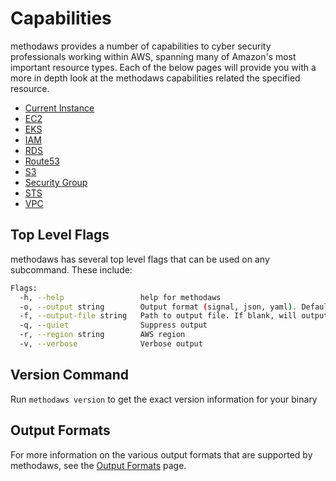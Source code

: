 # Capabilities

methodaws provides a number of capabilities to cyber security professionals working within AWS, spanning many of Amazon's most important resource types. Each of the below pages will provide you with a more in depth look at the methodaws capabilities related the specified resource.

- [Current Instance](./current_instance/index.md)
- [EC2](./ec2/index.md)
- [EKS](./eks/index.md)
- [IAM](./iam/index.md)
- [RDS](./rds/index.md)
- [Route53](./route53/index.md)
- [S3](./s3/index.md)
- [Security Group](./securitygroup/index.md)
- [STS](./sts/index.md)
- [VPC](./vpc/index.md)

## Top Level Flags

methodaws has several top level flags that can be used on any subcommand. These include:

```bash
Flags:
  -h, --help                 help for methodaws
  -o, --output string        Output format (signal, json, yaml). Default value is signal (default "signal")
  -f, --output-file string   Path to output file. If blank, will output to STDOUT
  -q, --quiet                Suppress output
  -r, --region string        AWS region
  -v, --verbose              Verbose output
```

## Version Command

Run `methodaws version` to get the exact version information for your binary

## Output Formats

For more information on the various output formats that are supported by methodaws, see the [Output Formats](./output.md) page.
